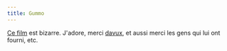 ```yaml
---
title: Gummo
---
```


[Ce film](http://www.imdb.com/title/tt0119237/trivia) est bizarre. J'adore,
merci [davux](http://davux.asocial.info/blog/), et aussi merci les gens qui
lui ont fourni, etc.

